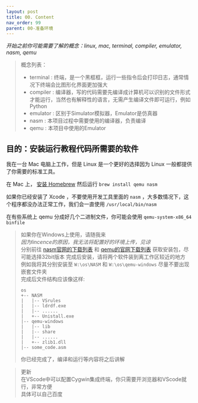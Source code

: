 ```yaml
---
layout: post
title: 00. Content
nav_order: 99
parent: 00-准备环境
---
```

  
*开始之前你可能需要了解的概念：linux, mac, terminal, compiler, emulator, nasm, qemu*


>
>概念列表：
>- terminal : 终端，是一个黑框框，运行一些指令后会打印日志，通常情况下终端会比图形化界面更加强大
>- compiler : 编译器，写的代码需要先编译成计算机可以识别的文件形式才能运行，当然也有解释性的语言，无需产生编译文件即可运行，例如Python
>- emulator : 区别于Simulator模拟器，Emulator是仿真器
>- nasm : 本项目过程中需要使用的编译器，负责编译  
>- qemu : 本项目中使用的Emulator  


## 目的：安装运行教程代码所需要的软件

我在一台 Mac 电脑上工作，但是 Linux 是一个更好的选择因为 Linux 一般都提供了你需要的标准工具。

在 Mac 上， [安装 Homebrew](http://brew.sh) 然后运行 `brew install qemu nasm`

如果你已经安装了 Xcode ，不要使用开发工具里面的 `nasm` ，大多数情况下，这个程序都没办法正常工作，我们会一直使用 `/usr/local/bin/nasm`

在有些系统上 qemu 分成好几个二进制文件，你可能会使用 `qemu-system-x86_64 binfile`


>
>如果你在Windows上使用，请随我来  
>*因为lincence的原因，我无法将配置好的环境上传，见谅*  
>分别前往 [nasm官网的下载列表](https://www.nasm.us/pub/nasm/releasebuilds/?C=M;O=D) 和 [qemu的官网下载列表](https://www.qemu.org/download/#windows) 获取安装包，尽可能选择32bit版本
>完成后安装，请将两个软件装到离工作区较近的地方  
>例如我将其分别安装至 `W:\os\NASM` 和 `W:\os\qemu-windows` 尽量不要出现嵌套文件夹  
>完成后文件结构应该像这样: 
>```  
>os  
>+-- NASM  
>|   |-- VSrules  
>|   |-- ldrdf.exe  
>|   |-- ......  
>|   +-- Unistall.exe  
>|-- qemu-windows  
>|   |-- lib  
>|   |-- share  
>|   |-- ......  
>|   +-- zlib1.dll  
>|-- some_code.asm  
>```
>你已经完成了，编译和运行等内容将之后讲解  

> 更新  
> 在VScode中可以配置Cygwin集成终端，你只需要开浏览器和VScode就行，非常方便  
> 具体可以自己百度  